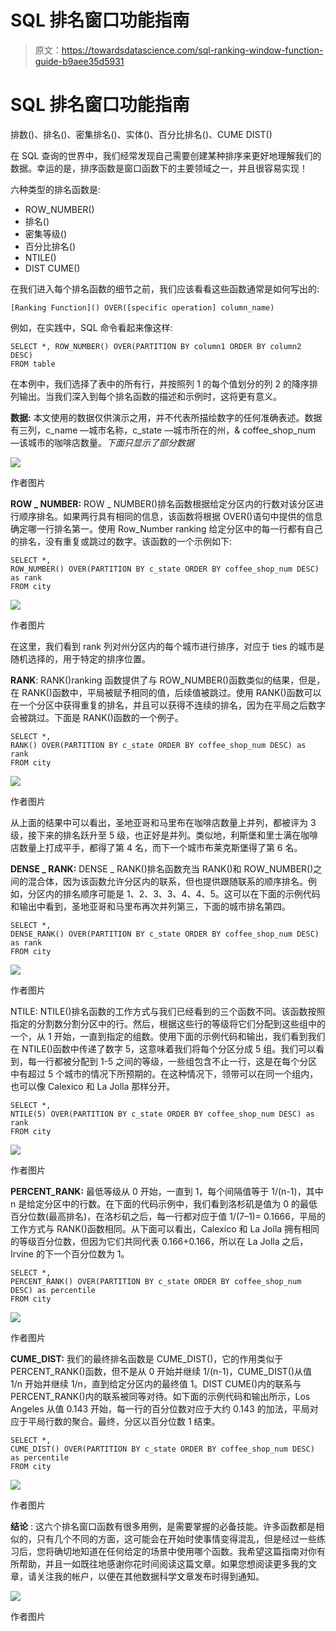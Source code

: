 # SQL 排名窗口功能指南

> 原文：<https://towardsdatascience.com/sql-ranking-window-function-guide-b9aee35d5931>

# SQL 排名窗口功能指南

排数()、排名()、密集排名()、实体()、百分比排名()、CUME DIST()

在 SQL 查询的世界中，我们经常发现自己需要创建某种排序来更好地理解我们的数据。幸运的是，排序函数是窗口函数下的主要领域之一，并且很容易实现！

六种类型的排名函数是:

*   ROW_NUMBER()
*   排名()
*   密集等级()
*   百分比排名()
*   NTILE()
*   DIST CUME()

在我们进入每个排名函数的细节之前，我们应该看看这些函数通常是如何写出的:

```
[Ranking Function]() OVER([specific operation] column_name)
```

例如，在实践中，SQL 命令看起来像这样:

```
SELECT *, ROW_NUMBER() OVER(PARTITION BY column1 ORDER BY column2 DESC)
FROM table
```

在本例中，我们选择了表中的所有行，并按照列 1 的每个值划分的列 2 的降序排列输出。当我们深入到每个排名函数的描述和示例时，这将更有意义。

**数据:** 本文使用的数据仅供演示之用，并不代表所描绘数字的任何准确表述。数据有三列，c_name —城市名称，c_state —城市所在的州，& coffee_shop_num —该城市的咖啡店数量。*下面只显示了部分数据*

![](img/b3d97a96466a136edc39a2cc97c908eb.png)

作者图片

**ROW _ NUMBER:** ROW _ NUMBER()排名函数根据给定分区内的行数对该分区进行顺序排名。如果两行具有相同的信息，该函数将根据 OVER()语句中提供的信息确定哪一行排名第一。使用 Row_Number ranking 给定分区中的每一行都有自己的排名，没有重复或跳过的数字。该函数的一个示例如下:

```
SELECT *, 
ROW_NUMBER() OVER(PARTITION BY c_state ORDER BY coffee_shop_num DESC) as rank
FROM city
```

![](img/4929cfb5fb498fbb09e8afcb73b22c63.png)

作者图片

在这里，我们看到 rank 列对州分区内的每个城市进行排序，对应于 ties 的城市是随机选择的，用于特定的排序位置。

**RANK**:
RANK()ranking 函数提供了与 ROW_NUMBER()函数类似的结果，但是，在 RANK()函数中，平局被赋予相同的值，后续值被跳过。使用 RANK()函数可以在一个分区中获得重复的排名，并且可以获得不连续的排名，因为在平局之后数字会被跳过。下面是 RANK()函数的一个例子。

```
SELECT *, 
RANK() OVER(PARTITION BY c_state ORDER BY coffee_shop_num DESC) as rank
FROM city
```

![](img/2559063fdc21e90fd08f5e4e8acb293b.png)

作者图片

从上面的结果中可以看出，圣地亚哥和马里布在咖啡店数量上并列，都被评为 3 级，接下来的排名跃升至 5 级，也正好是并列。类似地，利斯堡和里士满在咖啡店数量上打成平手，都得了第 4 名，而下一个城市布莱克斯堡得了第 6 名。

**DENSE _ RANK:**
DENSE _ RANK()排名函数充当 RANK()和 ROW_NUMBER()之间的混合体，因为该函数允许分区内的联系，但也提供跟随联系的顺序排名。例如，分区内的排名顺序可能是 1、2、3、3、4、4、5。这可以在下面的示例代码和输出中看到，圣地亚哥和马里布再次并列第三，下面的城市排名第四。

```
SELECT *, 
DENSE_RANK() OVER(PARTITION BY c_state ORDER BY coffee_shop_num DESC) as rank
FROM city
```

![](img/157110ab75debc27d0e00d8cc5527bb0.png)

作者图片

NTILE:
NTILE()排名函数的工作方式与我们已经看到的三个函数不同。该函数按照指定的分割数分割分区中的行。然后，根据这些行的等级将它们分配到这些组中的一个，从 1 开始，一直到指定的组数。使用下面的示例代码和输出，我们看到我们在 NTILE()函数中传递了数字 5，这意味着我们将每个分区分成 5 组。我们可以看到，每一行都被分配到 1-5 之间的等级，一些组包含不止一行，这是在每个分区中有超过 5 个城市的情况下所预期的。在这种情况下，领带可以在同一个组内，也可以像 Calexico 和 La Jolla 那样分开。

```
SELECT *, 
NTILE(5) OVER(PARTITION BY c_state ORDER BY coffee_shop_num DESC) as rank
FROM city
```

![](img/8b05a617aba312c51e74366886424ef8.png)

作者图片

**PERCENT_RANK:** 最低等级从 0 开始，一直到 1，每个间隔值等于 1/(n-1)，其中 n 是给定分区中的行数。在下面的代码示例中，我们看到洛杉矶是值为 0 的最低百分位数(最高排名)，在洛杉矶之后，每一行都对应于值 1/(7–1)= 0.1666，平局的工作方式与 RANK()函数相同。从下面可以看出，Calexico 和 La Jolla 拥有相同的等级百分位数，但因为它们共同代表 0.166+0.166，所以在 La Jolla 之后，Irvine 的下一个百分位数为 1。

```
SELECT *, 
PERCENT_RANK() OVER(PARTITION BY c_state ORDER BY coffee_shop_num DESC) as percentile
FROM city
```

![](img/e96b8bf6b192351a1b08c6bb8139f29e.png)

作者图片

**CUME_DIST:**
我们的最终排名函数是 CUME_DIST()，它的作用类似于 PERCENT_RANK()函数，但不是从 0 开始并继续 1/(n-1)，CUME_DIST()从值 1/n 开始并继续 1/n，直到给定分区内的最终值 1。DIST CUME()内的联系与 PERCENT_RANK()内的联系被同等对待。如下面的示例代码和输出所示，Los Angeles 从值 0.143 开始，每一行的百分位数对应于大约 0.143 的加法，平局对应于平局行数的聚合。最终，分区以百分位数 1 结束。

```
SELECT *, 
CUME_DIST() OVER(PARTITION BY c_state ORDER BY coffee_shop_num DESC) as percentile
FROM city
```

![](img/25d6301c853c342ec740e33a3f9f8469.png)

作者图片

**结论** :
这六个排名窗口函数有很多用例，是需要掌握的必备技能。许多函数都是相似的，只有几个不同的方面，这可能会在开始时使事情变得混乱，但是经过一些练习后，您将确切地知道在任何给定的场景中使用哪个函数。我希望这篇指南对你有所帮助，并且一如既往地感谢你花时间阅读这篇文章。如果您想阅读更多我的文章，请关注我的帐户，以便在其他数据科学文章发布时得到通知。

![](img/2c86a615cefcb550371c4aefdd7caf24.png)

作者图片